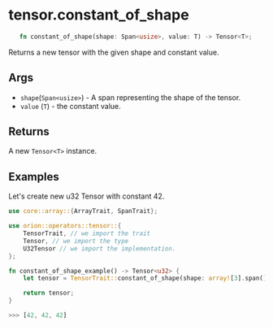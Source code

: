 # tensor.constant_of_shape

```rust 
   fn constant_of_shape(shape: Span<usize>, value: T) -> Tensor<T>;
```

Returns a new tensor with the given shape and constant value.

## Args

* `shape`(`Span<usize>`) - A span representing the shape of the tensor.
* `value` (`T`) - the constant value.

## Returns

A new `Tensor<T>` instance.

## Examples

Let's create new u32 Tensor with constant 42.

```rust
use core::array::{ArrayTrait, SpanTrait};

use orion::operators::tensor::{
    TensorTrait, // we import the trait
    Tensor, // we import the type
    U32Tensor // we import the implementation. 
};

fn constant_of_shape_example() -> Tensor<u32> {
    let tensor = TensorTrait::constant_of_shape(shape: array![3].span(), value: 42);

    return tensor;
}

>>> [42, 42, 42]
```
